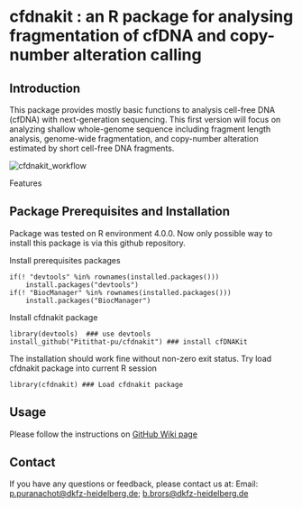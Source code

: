 # cfdnakit : an R package for analysing fragmentation of cfDNA and copy-number alteration calling

## Introduction

This package provides mostly basic functions to analysis cell-free DNA (cfDNA) with next-generation sequencing. This first version will focus on analyzing shallow whole-genome sequence including fragment length analysis, genome-wide fragmentation, and copy-number alteration estimated by short cell-free DNA fragments.

![cfdnakit_workflow](https://raw.githubusercontent.com/wiki/Pitithat-pu/cfdnakit/images/cfdnakit_workflow.png)

Features

## Package Prerequisites and Installation

Package was tested on R environment 4.0.0. Now only possible way to install this package is via this github repository.

Install prerequisites packages

    if(! "devtools" %in% rownames(installed.packages()))
        install.packages("devtools")
    if(! "BiocManager" %in% rownames(installed.packages()))
        install.packages("BiocManager")

Install cfdnakit package

    library(devtools)  ### use devtools
    install_github("Pitithat-pu/cfdnakit") ### install cfDNAKit 

The installation should work fine without non-zero exit status. Try load cfdnakit package into current R session

    library(cfdnakit) ### Load cfdnakit package

## Usage

Please follow the instructions on [GitHub Wiki page](https://github.com/Pitithat-pu/cfdnakit/wiki)

## Contact

If you have any questions or feedback, please contact us at: Email: [p.puranachot\@dkfz-heidelberg.de](mailto:p.puranachot@dkfz-heidelberg.de); [b.brors\@dkfz-heidelberg.de](mailto:b.brors@dkfz-heidelberg.de)
